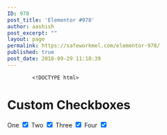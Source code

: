 ```yaml
---
ID: 978
post_title: 'Elementor #978'
author: aashish
post_excerpt: ""
layout: page
permalink: https://safeworkmel.com/elementor-978/
published: true
post_date: 2018-09-29 11:18:39
---
```

<!-- wp:fl-builder/layout /-->		
			<!DOCTYPE html>
<html>
<style>
/* The container */
.container {
    display: block;
    position: relative;
    padding-left: 35px;
    margin-bottom: 12px;
    cursor: pointer;
    font-size: 22px;
    -webkit-user-select: none;
    -moz-user-select: none;
    -ms-user-select: none;
    user-select: none;
}
/* Hide the browser's default checkbox */
.container input {
    position: absolute;
    opacity: 0;
    cursor: pointer;
}
/* Create a custom checkbox */
.checkmark {
    position: absolute;
    top: 0;
    left: 0;
    height: 25px;
    width: 25px;
    background-color: #eee;
}
/* On mouse-over, add a grey background color */
.container:hover input ~ .checkmark {
    background-color: #ccc;
}
/* When the checkbox is checked, add a blue background */
.container input:checked ~ .checkmark {
    background-color: #2196F3;
}
/* Create the checkmark/indicator (hidden when not checked) */
.checkmark:after {
    content: "";
    position: absolute;
    display: none;
}
/* Show the checkmark when checked */
.container input:checked ~ .checkmark:after {
    display: block;
}
/* Style the checkmark/indicator */
.container .checkmark:after {
    left: 9px;
    top: 5px;
    width: 5px;
    height: 10px;
    border: solid white;
    border-width: 0 3px 3px 0;
    -webkit-transform: rotate(45deg);
    -ms-transform: rotate(45deg);
    transform: rotate(45deg);
}
</style>
<body>
<h1>Custom Checkboxes</h1>
<label>One
  <input type="checkbox" checked="checked">
</label>
<label>Two
  <input type="checkbox" checked="checked">
</label>
<label>Three
  <input type="checkbox" checked="checked">
</label>
<label>Four
  <input type="checkbox" checked="checked">
</label>
</body>
</html>
